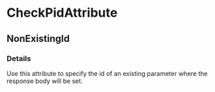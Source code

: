 ﻿---  
uid: Validator_8_14_1  
---

# CheckPidAttribute

## NonExistingId

### Details

Use this attribute to specify the id of an existing parameter where the response body will be set.
